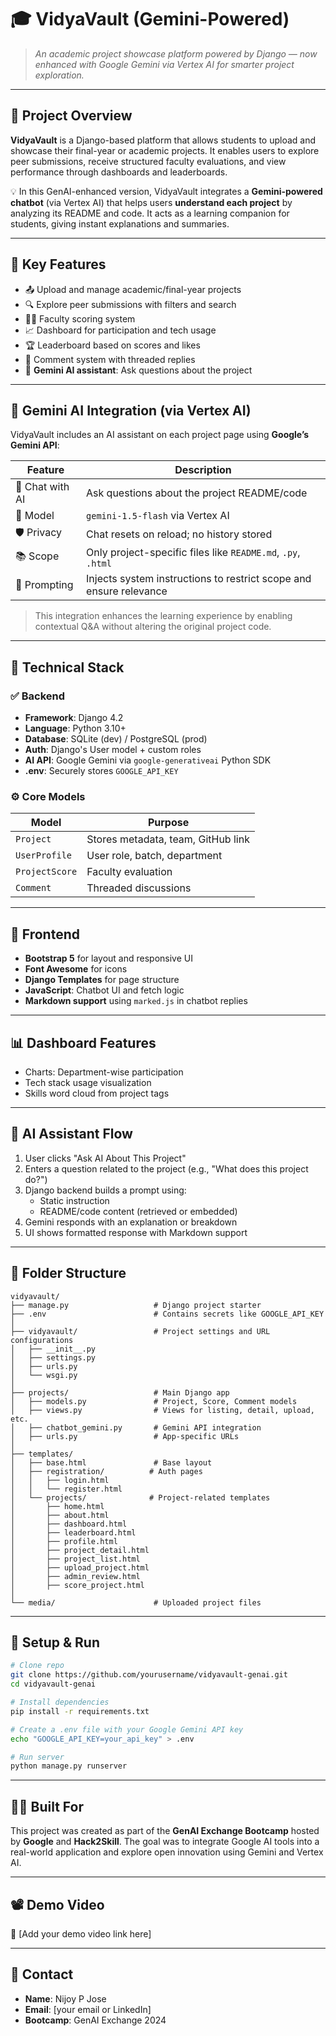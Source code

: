 # 🎓 VidyaVault (Gemini-Powered)

> *An academic project showcase platform powered by Django — now enhanced with Google Gemini via Vertex AI for smarter project exploration.*

---

## 🧠 Project Overview

**VidyaVault** is a Django-based platform that allows students to upload and showcase their final-year or academic projects. It enables users to explore peer submissions, receive structured faculty evaluations, and view performance through dashboards and leaderboards.

💡 In this GenAI-enhanced version, VidyaVault integrates a **Gemini-powered chatbot** (via Vertex AI) that helps users **understand each project** by analyzing its README and code. It acts as a learning companion for students, giving instant explanations and summaries.

---

## 🚀 Key Features

- 📤 Upload and manage academic/final-year projects  
- 🔍 Explore peer submissions with filters and search  
- 🧑‍🏫 Faculty scoring system  
- 📈 Dashboard for participation and tech usage  
- 🏆 Leaderboard based on scores and likes  
- 💬 Comment system with threaded replies  
- 🤖 **Gemini AI assistant**: Ask questions about the project

---

## 🤖 Gemini AI Integration (via Vertex AI)

VidyaVault includes an AI assistant on each project page using **Google’s Gemini API**:

| Feature | Description |
|--------|-------------|
| 💬 Chat with AI | Ask questions about the project README/code |
| 🧠 Model | `gemini-1.5-flash` via Vertex AI |
| 🛡️ Privacy | Chat resets on reload; no history stored |
| 📚 Scope | Only project-specific files like `README.md`, `.py`, `.html` |
| 📎 Prompting | Injects system instructions to restrict scope and ensure relevance |

> This integration enhances the learning experience by enabling contextual Q&A without altering the original project code.

---

## 🔧 Technical Stack

### ✅ Backend

- **Framework**: Django 4.2  
- **Language**: Python 3.10+  
- **Database**: SQLite (dev) / PostgreSQL (prod)  
- **Auth**: Django's User model + custom roles  
- **AI API**: Google Gemini via `google-generativeai` Python SDK  
- **.env**: Securely stores `GOOGLE_API_KEY`

### ⚙️ Core Models

| Model | Purpose |
|-------|---------|
| `Project` | Stores metadata, team, GitHub link |
| `UserProfile` | User role, batch, department |
| `ProjectScore` | Faculty evaluation |
| `Comment` | Threaded discussions |

---

## 🎨 Frontend

- **Bootstrap 5** for layout and responsive UI  
- **Font Awesome** for icons  
- **Django Templates** for page structure  
- **JavaScript**: Chatbot UI and fetch logic  
- **Markdown support** using `marked.js` in chatbot replies

---

## 📊 Dashboard Features

- Charts: Department-wise participation  
- Tech stack usage visualization  
- Skills word cloud from project tags  

---

## 🧠 AI Assistant Flow

1. User clicks "Ask AI About This Project"
2. Enters a question related to the project (e.g., "What does this project do?")
3. Django backend builds a prompt using:
   - Static instruction
   - README/code content (retrieved or embedded)
4. Gemini responds with an explanation or breakdown
5. UI shows formatted response with Markdown support

---

## 📁 Folder Structure

```text
vidyavault/
├── manage.py                   # Django project starter
├── .env                        # Contains secrets like GOOGLE_API_KEY
│
├── vidyavault/                 # Project settings and URL configurations
│   ├── __init__.py
│   ├── settings.py
│   ├── urls.py
│   └── wsgi.py
│
├── projects/                   # Main Django app
│   ├── models.py               # Project, Score, Comment models
│   ├── views.py                # Views for listing, detail, upload, etc.
│   ├── chatbot_gemini.py       # Gemini API integration
│   ├── urls.py                 # App-specific URLs
│
├── templates/
│   ├── base.html               # Base layout
│   ├── registration/          # Auth pages
│   │   ├── login.html
│   │   └── register.html
│   └── projects/              # Project-related templates
│       ├── home.html
│       ├── about.html
│       ├── dashboard.html
│       ├── leaderboard.html
│       ├── profile.html
│       ├── project_detail.html
│       ├── project_list.html
│       ├── upload_project.html
│       ├── admin_review.html
│       ├── score_project.html
│
└── media/                      # Uploaded project files
```


---

## 🧪 Setup & Run

```bash
# Clone repo
git clone https://github.com/yourusername/vidyavault-genai.git
cd vidyavault-genai

# Install dependencies
pip install -r requirements.txt

# Create a .env file with your Google Gemini API key
echo "GOOGLE_API_KEY=your_api_key" > .env

# Run server
python manage.py runserver
```

---

## 🧑‍💻 Built For

This project was created as part of the **GenAI Exchange Bootcamp** hosted by **Google** and **Hack2Skill**. The goal was to integrate Google AI tools into a real-world application and explore open innovation using Gemini and Vertex AI.

---

## 📽️ Demo Video

🎥 [Add your demo video link here]

---

## 🙋 Contact

- **Name**: Nijoy P Jose  
- **Email**: [your email or LinkedIn]  
- **Bootcamp**: GenAI Exchange 2024

